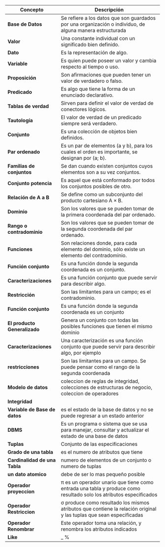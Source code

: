 | Concepto                | Descripción                                                                                              |
|-------------------------|----------------------------------------------------------------------------------------------------------|
|**Base de Datos**| Se refiere a los datos que son guardados por una organización o individuo, de alguna manera estructurada|
| **Valor**               | Una constante individual con un significado bien definido.                                               |
| **Dato**                | Es la representación de algo.                                                                           |
| **Variable**            | Es quien puede poseer un valor y cambia respecto al tiempo o uso.                                        |
| **Proposición**         | Son afirmaciones que pueden tener un valor de verdadero o falso.                                         |
| **Predicado**           | Es algo que tiene la forma de un enunciado declarativo.                                                   |
| **Tablas de verdad**    | Sirven para definir el valor de verdad de conectores lógicos.                                             |
| **Tautología**          | El valor de verdad de un predicado siempre será verdadero.                                                |
| **Conjunto**            | Es una colección de objetos bien definidos.                                                             |
| **Par ordenado**        | Es un par de elementos (a y b), para los cuales el orden es importante, se designan por (a; b).           |
| **Familias de conjuntos** | Se dan cuando existen conjuntos cuyos elementos son a su vez conjuntos.                                 |
| **Conjunto potencia**   | Es aquel que está conformado por todos los conjuntos posibles de otro.                                    |
| **Relación de A a B**   | Se define como un subconjunto del producto cartesiano A × B.                                              |
| **Dominio**             | Son los valores que se pueden tomar de la primera coordenada del par ordenado.                           |
| **Rango o contradominio** | Son los valores que se pueden tomar de la segunda coordenada del par ordenado.                           |
| **Funciones**           | Son relaciones donde, para cada elemento del dominio, sólo existe un elemento del contradominio.          |
| **Función conjunto**    | Es una función donde la segunda coordenada es un conjunto.                                                |
| **Caracterizaciones**   | Es una función conjunto que puede servir para describir algo.                                             |
| **Restricción**         | Son las limitantes para un campo; es el contradominio.                                                     |
| **Función conjunto**   | Es una función donde la segunda coordenada es un conjunto                                                          |
| **El producto Generalizado**        | Genera un conjunto con todas las posibles funciones que tienen el mismo dominio                                   |
|**Caracterizaciones**| Una caracterización es una función conjunto que puede servir para describir algo, por ejemplo|
|**restricciones**| Son las limitantes para un campo. Se puede pensar como el rango de la segunda coordenada|
|**Modelo de datos**| coleccion de reglas de integridad, colecciones de estructuras de negocio, coleccion de operadores|
|**Integridad**| 
|**Variable de Base de datos**| es el estado de la base de datos y no se puede regresar a un estado anterior|
|**DBMS**|Es un programa o sistema que se usa para manejar, consultar y actualizar el estado de una base de datos|
|**Tuplas**| Conjunto de las especificaciones|
|**Grado de una tabla**|es el numero de atributos que tiene|
|**Cardinalidad de una Tabla**|numero de elementos de un conjunto o numero de tuplas|
|**un dato atomico**|debe de ser lo mas pequeño posible|
|**Operador proyeccion**|π es un operador unario que tiene como entrada una tabla y produce como resultado solo los atributos especificados|
|**Operador Restriccion**|σ produce como resultado los mismos atributos que contiene la relación original y las tuplas que sean especificadas|
|**Operador Renombrar**|Este operador toma una relación, y renombra los atributos indicados|
|**Like** | _    % |
